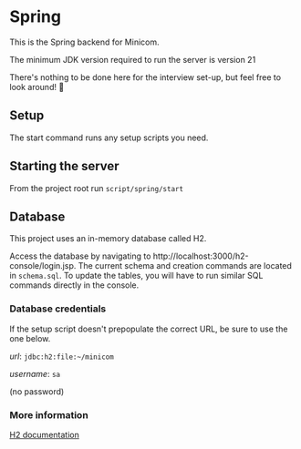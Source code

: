 # Spring

This is the Spring backend for Minicom.

The minimum JDK version required to run the server is version 21

There's nothing to be done here for the interview set-up, but feel free to look around! 👀

## Setup

The start command runs any setup scripts you need.

## Starting the server

From the project root run `script/spring/start`

## Database

This project uses an in-memory database called H2.

Access the database by navigating to http://localhost:3000/h2-console/login.jsp. The current schema and creation commands are located in `schema.sql`. To update the tables, you will have to run similar SQL commands directly in the console.

### Database credentials

If the setup script doesn't prepopulate the correct URL, be sure to use the one below.

_url_: `jdbc:h2:file:~/minicom`

_username_: `sa`

(no password)

### More information

[H2 documentation](https://www.h2database.com/html/main.html)
